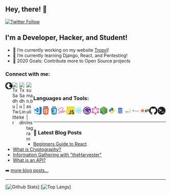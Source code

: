 ## Hey, there! :wave:

[![Twitter Follow](https://img.shields.io/twitter/follow/txsadhu?color=1DA1F2&logo=twitter&style=for-the-badge)](https://twitter.com/intent/follow?original_referer=https%3A%2F%2Fgithub.com%2Ftxsadhu&screen_name=TxSadhu)

## I'm a Developer, Hacker, and Student!

- 🔭 I’m currently working on my website [Tropyl][website]!
- 🌱 I’m currently learning Django, React, and Pentesting!
- 🥅 2020 Goals: Contribute more to Open Source projects

### Connect with me:

[<img align="left" alt="tropyl.com" width="22px" src="https://raw.githubusercontent.com/iconic/open-iconic/master/svg/globe.svg" />][website]
[<img align="left" alt="TxSadhu | Twitter" width="22px" src="https://cdn.jsdelivr.net/npm/simple-icons@v3/icons/twitter.svg" />][twitter]
[<img align="left" alt="TxSadhu | LinkedIn" width="22px" src="https://cdn.jsdelivr.net/npm/simple-icons@v3/icons/linkedin.svg" />][linkedin]
[<img align="left" alt="suman.basuli | Instagram" width="22px" src="https://cdn.jsdelivr.net/npm/simple-icons@v3/icons/instagram.svg" />][instagram]

<br />

### Languages and Tools:

[<img align="left" alt="Visual Studio Code" width="26px" src="https://raw.githubusercontent.com/github/explore/80688e429a7d4ef2fca1e82350fe8e3517d3494d/topics/visual-studio-code/visual-studio-code.png" />][website]
[<img align="left" alt="HTML5" width="26px" src="https://raw.githubusercontent.com/github/explore/80688e429a7d4ef2fca1e82350fe8e3517d3494d/topics/html/html.png" />][website]
[<img align="left" alt="CSS3" width="26px" src="https://raw.githubusercontent.com/github/explore/80688e429a7d4ef2fca1e82350fe8e3517d3494d/topics/css/css.png" />][website]
[<img align="left" alt="Sass" width="26px" src="https://raw.githubusercontent.com/github/explore/80688e429a7d4ef2fca1e82350fe8e3517d3494d/topics/sass/sass.png" />][website]
[<img align="left" alt="JavaScript" width="26px" src="https://raw.githubusercontent.com/github/explore/80688e429a7d4ef2fca1e82350fe8e3517d3494d/topics/javascript/javascript.png" />][website]
[<img align="left" alt="React" width="26px" src="https://raw.githubusercontent.com/github/explore/80688e429a7d4ef2fca1e82350fe8e3517d3494d/topics/react/react.png" />][website]
[<img align="left" alt="Gatsby" width="26px" src="https://raw.githubusercontent.com/github/explore/e94815998e4e0713912fed477a1f346ec04c3da2/topics/gatsby/gatsby.png" />][website]
[<img align="left" alt="GraphQL" width="26px" src="https://raw.githubusercontent.com/github/explore/80688e429a7d4ef2fca1e82350fe8e3517d3494d/topics/graphql/graphql.png" />][website]
[<img align="left" alt="Node.js" width="26px" src="https://raw.githubusercontent.com/github/explore/80688e429a7d4ef2fca1e82350fe8e3517d3494d/topics/nodejs/nodejs.png" />][website]
[<img align="left" alt="Deno" width="26px" src="https://raw.githubusercontent.com/github/explore/361e2821e2dea67711cde99c9c40ed357061cf27/topics/python/python.png" />][website]
[<img align="left" alt="SQL" width="26px" src="https://raw.githubusercontent.com/github/explore/80688e429a7d4ef2fca1e82350fe8e3517d3494d/topics/sql/sql.png" />][website]
[<img align="left" alt="MySQL" width="26px" src="https://raw.githubusercontent.com/github/explore/80688e429a7d4ef2fca1e82350fe8e3517d3494d/topics/mysql/mysql.png" />][website]
[<img align="left" alt="MongoDB" width="26px" src="https://raw.githubusercontent.com/github/explore/80688e429a7d4ef2fca1e82350fe8e3517d3494d/topics/mongodb/mongodb.png" />][website]
[<img align="left" alt="Git" width="26px" src="https://raw.githubusercontent.com/github/explore/80688e429a7d4ef2fca1e82350fe8e3517d3494d/topics/git/git.png" />][website]
[<img align="left" alt="GitHub" width="26px" src="https://raw.githubusercontent.com/github/explore/78df643247d429f6cc873026c0622819ad797942/topics/github/github.png" />][website]
[<img align="left" alt="Terminal" width="26px" src="https://raw.githubusercontent.com/github/explore/80688e429a7d4ef2fca1e82350fe8e3517d3494d/topics/terminal/terminal.png" />][website]

<br />
<br />

---

### 📕 Latest Blog Posts

<!-- BLOG-POST-LIST:START -->

- [Beginners Guide to React](https://tropyl.com/beginners-guide-to-react-ckd615kn0014mn5s1g26wcvar)
- [What is Cryptography?](https://tropyl.com/what-is-cryptography-ckd1dkixw004kc4s1axoo8e4i)
- [Information Gathering with "theHarvester"](https://tropyl.com/information-gathering-with-theharvester-ckcuotdsm008i7os1gtwyfxjv)
- [What is an API?](https://tropyl.com/what-is-an-api-ckcr2dg0c009vpms11ixv82gd)
<!-- BLOG-POST-LIST:END -->

➡️ [more blog posts...](https://tropyl.com)

---

[![Github Stats](https://github-readme-stats.codestackr.vercel.app/api?username=txsadhu&show_icons=true&hide_border=true)]
[![Top Langs](https://github-readme-stats.vercel.app/api/top-langs/?username=txsadhu&layout=compact)]

[website]: https://tropyl.com
[twitter]: https://twitter.com/txsadhu
[instagram]: https://instagram.com/suman.basuli
[linkedin]: https://linkedin.com/in/suman-basuli

